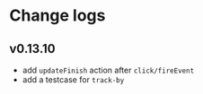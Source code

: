 # Change logs

## v0.13.10

- add `updateFinish` action after `click/fireEvent`
- add a testcase for `track-by`